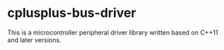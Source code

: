 # cplusplus-bus-driver
This is a microcontroller peripheral driver library written based on C++11 and later versions.

